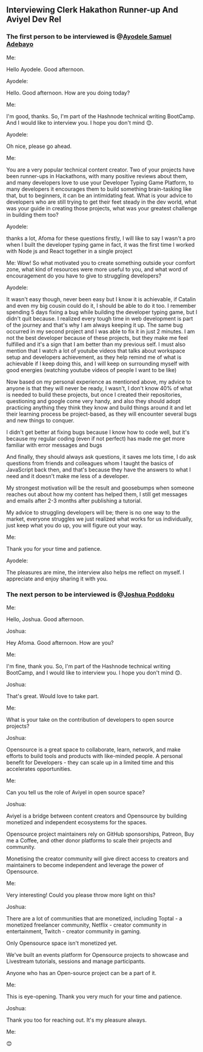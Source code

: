 ## Interviewing Clerk Hakathon Runner-up And Aviyel Dev Rel

### The first person to be interviewed is @[Ayodele Samuel Adebayo](@unclebigbay) 
Me: 

Hello Ayodele. Good afternoon.

Ayodele:

Hello. Good afternoon. How are you doing today?

Me:

I'm good, thanks. So, I'm part of the Hashnode technical writing BootCamp. And I would like to interview you. I hope you don't mind 😊. 

Ayodele:

Oh nice, please go ahead.

Me: 

You are a very popular technical content creator. Two of your projects have been runner-ups in Hackathons, with many positive reviews about them, and many developers love to use your Developer Typing Game Platform, to many developers it encourages them to build something brain-tasking like that, but to beginners, it can be an intimidating feat. What is your advice to developers who are still trying to get their feet steady in the dev world, what was your guide in creating those projects, what was your greatest challenge in building them too?

Ayodele: 

thanks a lot, Afoma for these questions
firstly, I will like to say I wasn't a pro when I built the developer typing game
in fact, it was the first time I worked with Node js and React together in a single project

Me:
Wow! So what motivated you to create something outside your comfort zone, what kind of resources were more useful to you, and what word of encouragement do you have to give to struggling developers? 

Ayodele:

It wasn't easy though, never been easy but I know it is achievable, if Catalin and even my big cousin could do it, I should be able to do it too.
I remember spending 5 days fixing a bug while building the developer typing game, but I didn't quit because.
I realized every tough time in web development is part of the journey and that's why I am always keeping it up.
The same bug occurred in my second project and I was able to fix it in just 2 minutes.
I am not the best developer because of these projects, but they make me feel fulfilled and it's a sign that I am better than my previous self.
I must also mention that I watch a lot of youtube videos that talks about workspace setup and developers achievement, as they help remind me of what is achievable if I keep doing this, and I will keep on surrounding myself with good energies (watching youtube videos of people I want to be like)

Now based on my personal experience as mentioned above, my advice to anyone is that they will never be ready, I wasn't, I don't know 40% of what is needed to build these projects, but once I created their repositories, questioning and google come very handy, and also they should adopt practicing anything they think they know and build things around it and let their learning process be project-based, as they will encounter several bugs and new things to conquer.

I didn't get better at fixing bugs because I know how to code well, but it's because my regular coding (even if not perfect) has made me get more familiar with error messages and bugs

And finally, they should always ask questions, it saves me lots time, I do ask questions from friends and colleagues whom I taught the basics of JavaScript back then, and that's because they have the answers to what I need and it doesn't make me less of a developer.

My strongest motivation will be the result and goosebumps when someone reaches out about how my content has helped them, I still get messages and emails after 2-3 months after publishing a tutorial.

My advice to struggling developers will be; there is no one way to the market, everyone struggles we just realized what works for us individually, just keep what you do up, you will figure out your way.

Me:

Thank you for your time and patience.

Ayodele:

The pleasures are mine, the interview also helps me reflect on myself. I appreciate and enjoy sharing it with you. 

### The next person to be interviewed is @[Joshua Poddoku](@joshuapoddoku)

Me:

Hello, Joshua. Good afternoon.

Joshua:

Hey Afoma. Good afternoon. How are you?

Me:

I'm fine, thank you. So, I'm part of the Hashnode technical writing BootCamp, and I would like to interview you. I hope you don't mind 😊.

Joshua:

That's great. Would love to take part. 

Me:

What is your take on the contribution of developers to open source projects? 

Joshua:

Opensource is a great space to collaborate, learn, network, and make efforts to build tools and products with like-minded people. A personal benefit for Developers - they can scale up in a limited time and this accelerates opportunities. 

Me:

Can you tell us the role of Aviyel in open source space?

Joshua:

Aviyel is a bridge between content creators and Opensource by building monetized and independent ecosystems for the spaces.

Opensource project maintainers rely on GitHub sponsorships, Patreon, Buy me a Coffee, and other donor platforms to scale their projects and community.

Monetising the creator community will give direct access to creators and maintainers to become independent and leverage the power of Opensource.

Me:

Very interesting! Could you please throw more light on this?

Joshua:

There are a lot of communities that are monetized, including Toptal - a monetized freelancer community, Netflix - creator community in entertainment, Twitch - creator community in gaming.

Only Opensource space isn't monetized yet.

We've built an events platform for Opensource projects to showcase and Livestream tutorials, sessions and manage participants.

Anyone who has an Open-source project can be a part of it.

Me:

This is eye-opening. Thank you very much for your time and patience. 

Joshua:

Thank you too for reaching out. It's my pleasure always.

Me:

😊

